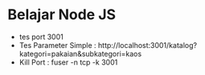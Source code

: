 # Belajar Node JS
- tes port 3001
- Tes Parameter Simple : 
http://localhost:3001/katalog?kategori=pakaian&subkategori=kaos
- Kill Port : fuser -n tcp -k 3001 